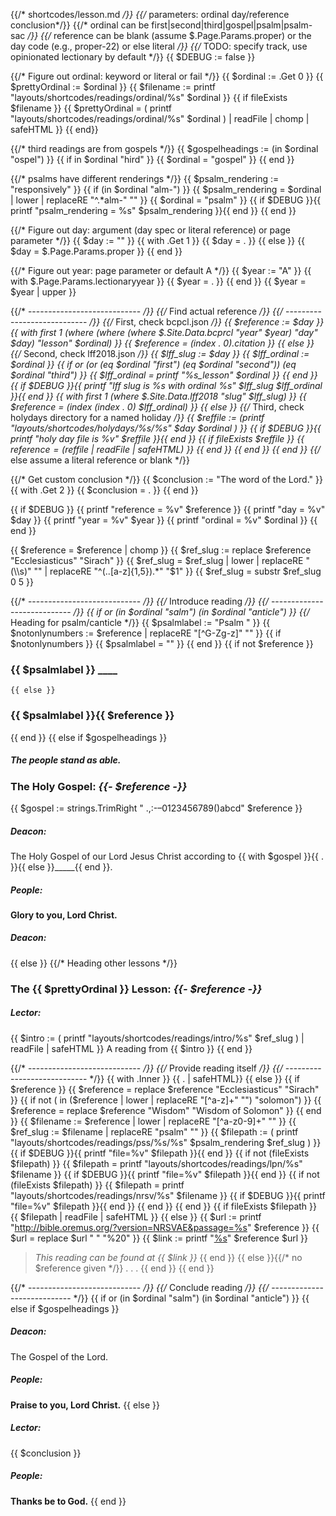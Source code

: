{{/* shortcodes/lesson.md */}}
{{/* parameters: ordinal day/reference conclusion*/}}
{{/* ordinal can be first|second|third|gospel|psalm|psalm-sac */}}
{{/* reference can be blank (assume  $.Page.Params.proper) or the day code (e.g., proper-22) or else literal */}}
{{/* TODO: specify track, use opinionated lectionary by default */}}
{{ $DEBUG := false }}

{{/* Figure out ordinal: keyword or literal or fail */}}
{{ $ordinal := .Get 0 }}
{{ $prettyOrdinal := $ordinal }}
{{ $filename := printf "layouts/shortcodes/readings/ordinal/%s" $ordinal }}
{{ if fileExists $filename }}
    {{ $prettyOrdinal = ( printf "layouts/shortcodes/readings/ordinal/%s" $ordinal ) | readFile | chomp | safeHTML }}
{{ end}}

{{/* third readings are from gospels */}}
{{ $gospelheadings := (in $ordinal "ospel") }}
{{ if in $ordinal "hird" }}
  {{ $ordinal = "gospel" }}
{{ end }}

{{/* psalms have different renderings */}}
{{ $psalm_rendering := "responsively" }}
{{ if (in $ordinal "alm-") }}
    {{ $psalm_rendering = $ordinal | lower | replaceRE "^.*alm-" "" }}
    {{ $ordinal = "psalm" }}
    {{ if $DEBUG }}{{ printf "psalm_rendering = %s" $psalm_rendering }}{{ end }}
{{ end }}

{{/* Figure out day: argument (day spec or literal reference) or page parameter */}}
{{ $day := "" }}
{{ with .Get 1 }}
  {{ $day = . }}
{{ else }}
  {{ $day = $.Page.Params.proper }}
{{ end }}

{{/* Figure out year: page parameter or default A */}}
{{ $year := "A" }}
{{ with $.Page.Params.lectionaryyear }}
    {{ $year = . }}
{{ end }}
{{ $year = $year | upper }}

{{/* ---------------------------- */}}
{{/* Find actual reference */}}
{{/* ---------------------------- */}}
{{/* First, check bcpcl.json */}}
{{ $reference := $day }}
{{  with first 1 (where (where (where $.Site.Data.bcprcl "year" $year) "day" $day) "lesson" $ordinal) }}
	{{ $reference = (index . 0).citation }}
{{ else }}
{{/* Second, check lff2018.json */}}
{{ $lff_slug := $day }}
{{ $lff_ordinal := $ordinal }}
{{ if or (or (eq $ordinal "first") (eq $ordinal "second")) (eq $ordinal "third") }}
  {{ $lff_ordinal = printf "%s_lesson" $ordinal }}
{{ end }}
{{ if $DEBUG }}{{ printf "lff slug is %s with ordinal %s" $lff_slug $lff_ordinal }}{{ end }}
{{  with first 1 (where $.Site.Data.lff2018 "slug" $lff_slug) }}
    {{ $reference = (index (index . 0) $lff_ordinal) }}
{{ else }}
{{/* Third, check holydays directory for a named holiday */}}
{{ $reffile := (printf "layouts/shortcodes/holydays/%s/%s" $day $ordinal ) }}
{{ if $DEBUG }}{{ printf "holy day file is %v" $reffile }}{{ end }}
{{ if fileExists $reffile }}
	{{ $reference = ($reffile | readFile | safeHTML) }}
{{ end }}
{{ end }}
{{ end }}
{{/* else assume a literal reference or blank */}}

{{/* Get custom conclusion */}}
{{ $conclusion := "The word of the Lord." }}
{{ with .Get 2 }}
  {{ $conclusion = . }}
{{ end }}

{{ if $DEBUG }}
	{{ printf "reference = %v" $reference }}
	{{ printf "day = %v" $day }}
	{{ printf "year = %v" $year }}
	{{ printf "ordinal = %v" $ordinal }}
{{ end }}

{{ $reference = $reference | chomp }}
{{ $ref_slug := replace $reference "Ecclesiasticus" "Sirach" }}
{{ $ref_slug = $ref_slug | lower | replaceRE "(\\s)" "" | replaceRE "^(..[a-z]{1,5}).*"  "$1" }}
{{ $ref_slug = substr $ref_slug 0 5 }}


{{/* ---------------------------- */}}
{{/* Introduce reading */}}
{{/* ---------------------------- */}}
{{ if or (in $ordinal "salm") (in $ordinal "anticle") }}
{{/* Heading for psalm/canticle */}}
{{ $psalmlabel := "Psalm " }}
{{ $notonlynumbers := $reference | replaceRE "[^G-Zg-z]" "" }}
{{ if $notonlynumbers }}
  {{ $psalmlabel = "" }}
{{ end }}
{{ if not $reference }}
### {{ $psalmlabel }} ____
    {{ else }}
### {{ $psalmlabel }}{{ $reference }}
{{ end }}
{{ else if $gospelheadings }}
##### The people stand as able.
### The Holy Gospel: _{{- $reference -}}_

{{ $gospel :=  strings.TrimRight " .,:-–0123456789()abcd" $reference }}
##### Deacon:
The Holy Gospel of our Lord Jesus Christ according to {{ with $gospel }}{{ . }}{{ else }}_____{{ end }}.

##### **People:**
**Glory to you, Lord Christ.**

##### Deacon:
{{ else }}
{{/* Heading other lessons */}}
### The {{ $prettyOrdinal }} Lesson: _{{- $reference -}}_
##### Lector:
{{ $intro := ( printf "layouts/shortcodes/readings/intro/%s" $ref_slug ) | readFile | safeHTML }}
A reading from {{ $intro }}
{{ end }}

{{/* ---------------------------- */}}
{{/* Provide reading itself */}}
{{/* ---------------------------- */}}
{{ with .Inner }}
	{{ . | safeHTML}}
{{ else }}
{{ if $reference }}
   {{ $reference = replace $reference "Ecclesiasticus" "Sirach" }}
   {{ if not ( in ($reference | lower | replaceRE "[^a-z]+" "") "solomon") }}
	 {{ $reference = replace $reference "Wisdom" "Wisdom of Solomon" }}
   {{ end }}
   {{ $filename := $reference | lower | replaceRE "[^a-z0-9]+" "" }}
	{{ $ref_slug := $filename | replaceRE "psalm" "" }}
    {{ $filepath := ( printf "layouts/shortcodes/readings/pss/%s/%s" $psalm_rendering $ref_slug ) }}
	{{ if $DEBUG }}{{ printf "file=%v" $filepath }}{{ end }}
  	{{ if not (fileExists $filepath) }}
      {{ $filepath = printf "layouts/shortcodes/readings/lpn/%s" $filename }}
      {{ if $DEBUG }}{{ printf "file=%v" $filepath }}{{ end }}
	  {{ if not (fileExists $filepath) }}
        {{ $filepath = printf "layouts/shortcodes/readings/nrsv/%s" $filename }}
        {{ if $DEBUG }}{{ printf "file=%v" $filepath }}{{ end }}
      {{ end }}
	{{ end }}
    {{ if fileExists $filepath }}
{{ $filepath | readFile | safeHTML  }}
     {{ else }}
       {{ $url := printf "http://bible.oremus.org/?version=NRSVAE&passage=%s" $reference }}
       {{ $url = replace $url " " "%20" }}
       {{ $link := printf "[%s](%s)" $reference $url }}
> _This reading can be found at {{ $link }}_
     {{ end }}
{{ else }}{{/* no $reference given */}}
> . . .
{{ end }}
{{ end }}

{{/* ---------------------------- */}}
{{/* Conclude reading  */}}
{{/* ---------------------------- */}}
{{ if or (in $ordinal "salm") (in $ordinal "anticle") }}
{{ else if $gospelheadings }}
##### Deacon:
The Gospel of the Lord.

##### **People:**
**Praise to you, Lord Christ.**
{{ else }}
##### Lector:
{{ $conclusion }}

##### **People:**
**Thanks be to God.**
{{ end }}
